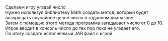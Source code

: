 Сделаем игру угадай число.  
Нужно используя библиотеку Math создать метод, который будет возвращать случайное целое число в заданном диапазоне.  
Затем с помощью этого метода программа загадывает число от 0 до 10.  
Игрок вводит в консоль число до тех пор пока не угадает его.  
По итогу создать исполняемый JAR файл с игрой.  
